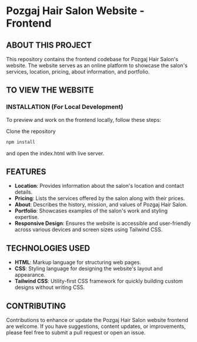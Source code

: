 # Pozgaj Hair Salon Website - Frontend

## ABOUT THIS PROJECT

This repository contains the frontend codebase for Pozgaj Hair Salon's website. The website serves as an online platform to showcase the salon's services, location, pricing, about information, and portfolio.

## TO VIEW THE WEBSITE

### INSTALLATION (For Local Development)

To preview and work on the frontend locally, follow these steps:

Clone the repository 

```bash
npm install
```
and open the index.html with live server.


## FEATURES

- **Location**: Provides information about the salon's location and contact details.
- **Pricing**: Lists the services offered by the salon along with their prices.
- **About**: Describes the history, mission, and values of Pozgaj Hair Salon.
- **Portfolio**: Showcases examples of the salon's work and styling expertise.
- **Responsive Design**: Ensures the website is accessible and user-friendly across various devices and screen sizes using Tailwind CSS.

## TECHNOLOGIES USED

- **HTML**: Markup language for structuring web pages.
- **CSS**: Styling language for designing the website's layout and appearance.
- **Tailwind CSS**: Utility-first CSS framework for quickly building custom designs without writing CSS.

## CONTRIBUTING

Contributions to enhance or update the Pozgaj Hair Salon website frontend are welcome. If you have suggestions, content updates, or improvements, please feel free to submit a pull request or open an issue.

